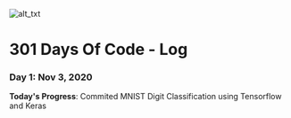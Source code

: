 ![alt_txt](https://github.com/akshay1337/301-Days-Of-Code/raw/master/301DaysOfCode-Badges/301days%20logo-08.jpg)
# 301 Days Of Code - Log

### Day 1: Nov 3, 2020

**Today's Progress**: Commited MNIST Digit Classification using Tensorflow and Keras
